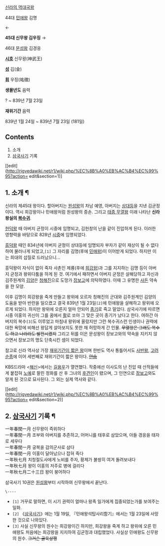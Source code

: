 [신라의 역대국왕](%EC%8B%A0%EB%9D%BC/%EC%99%95%EC%82%AC.md)

44대 [민애왕](%EB%AF%BC%EC%95%A0%EC%99%95.md) 김명

←

**45대 신무왕 김우징**
→

46대 [문성왕](%EB%AC%B8%EC%84%B1%EC%99%95.md) 김경응

  

**[시호](%EC%8B%9C%ED%98%B8.md)**
신무왕(神武王)

**[성](%EC%84%B1.md)**
김(金)

**[휘](%ED%9C%98.md)**
우징(祐徵)

**생몰년도**
음력

? ~ 839년 7월 23일

**재위기간**
음력

839년 1월 24일 ~ 839년 7월 23일 (181일)

  

## Contents

    

1. 소개 
2. [삼국사기](%EC%82%BC%EA%B5%AD%EC%82%AC%EA%B8%B0.md) 기록 

[[edit](http://rigvedawiki.net/r1/wiki.php/%EC%8B%A0%EB%AC%B4%EC%99%95?action=
edit&section=1)]

## 1. 소개 ¶

신라의 제45대 왕이다. 할아버지는 [원성왕](%EC%9B%90%EC%84%B1%EC%99%95.md)의 차남 예영, 아버지는
[상대등](%EC%83%81%EB%8C%80%EB%93%B1.md)을 지낸 김균정이다. 역시 희강왕이나 민애왕처럼 원성왕의 증손.
그리고 [태종 무열왕](%ED%83%9C%EC%A2%85%20%EB%AC%B4%EC%97%B4%EC%99%95.md) 이래 나타난
**신라 왕실의 [복수귀](%EB%B3%B5%EC%88%98%EA%B7%80.md)**.

  

[헌덕왕](%ED%97%8C%EB%8D%95%EC%99%95.md) 때 아버지 균정이 시중에 임명되고, 김헌창의 난을 같이 진압하게
된다. 이러한 영향력을 바탕으로 828년 [시중](%EC%8B%9C%EC%A4%91.md)에 임명되었다.

  

[흥덕왕](%ED%9D%A5%EB%8D%95%EC%99%95.md) 때인 834년에 아버지 균정이 상대등에 임명되자 부자가 같이 재상이
될 수 없다하여 물러나게 되었고,`[1]` 그 자리를 김명(후에 [민애왕](%EB%AF%BC%EC%95%A0%EC%99%95.md))이
이어받게 되었다. 하지만 이는 희대의 삽질로 드러났으니...

  

흥덕왕이 자식이 없이 죽자 사촌인 제륭(후에 [희강왕](%ED%9D%AC%EA%B0%95%EC%99%95.md))과 그를 지지하는 김명
등이 아버지 균정과 왕위다툼을 하게 된 것. 여기에서 패하면서 아버지 균정은 살해당하고 자신과 김주원계의
[김양](%EA%B9%80%EC%96%91.md)은 [청해진](%EC%B2%AD%ED%95%B4%EC%A7%84.md)으로 도망가
[장보고](%EC%9E%A5%EB%B3%B4%EA%B3%A0.md)에 의탁하였다. 이때 그 유명한
[사돈](%EC%82%AC%EB%8F%88.md) 약속을 한 모양.

  

이후 김명이 희강왕을 죽게 만들고 왕위에 오르자 청해진의 군대와 김주원계인 김양의 도움을 받아 반란을 일으켰고 결국 839년 1월
23일`[2]`에 민애왕을 살해하고 왕위에 오르게 되었다. 하지만 왕위에 오른지 얼마 안되어
[종기](%EC%A2%85%EA%B8%B0.md)로 죽고 말았다. 삼국사기에 따르면 시중 이홍의 귀신이 그를 꿈에서
[활](%ED%99%9C.md)로 쏘아 그 맞은 곳이 종기가 났다고 한다. 여하간 아버지의 복수`[3]`도 이루었고 마침내 왕위에
올랐지만 그런 복수귀스런 인생이나 권력에 대한 욕망에 비해선 왕답게 살아보지도 못한 채 허망하게 간 인물. <del>무열왕은 그래도 복수도
하고 나라라도 발전시켰지</del> 그리고 뒤를 이은 문성왕이 장보고와의 약속을 지키지 않으면서 장보고의 명도 단축시킨 셈이 되었다.

  

참고로 신라 역사상 가장 [재위기간이 짧은 왕](%EC%9E%AC%EC%9C%84%EA%B8%B0%EA%B0%84%EC%9D%B4%20%EC%A7%A7%EC%9D%80%20%EC%99%95%EB%93%A4.md)이며 한반도 역사 통틀어서도
[사반왕](%EC%82%AC%EB%B0%98%EC%99%95.md), [고려](%EA%B3%A0%EB%A0%A4.md)
[순종](%EC%88%9C%EC%A2%85.md)에 이어 세번째로 재위기간이 짧은 왕이다.
<del>[안습](%EC%95%88%EC%8A%B5.md)</del>

  

KBS드라마 <[해신](%ED%95%B4%EC%8B%A0.md)>에서는
[길용우](%EA%B8%B8%EC%9A%A9%EC%9A%B0.md)가 열연했다. 작중에선 이사도의 난 진압 때 산적들에게 붙잡혀
[노예](%EB%85%B8%EC%98%88.md)로 팔린 정화를 산 후 그녀의
[후견인](%ED%9B%84%EA%B2%AC%EC%9D%B8.md)이 됐으며, 그 인연으로
[장보고](%EC%9E%A5%EB%B3%B4%EA%B3%A0.md)와도 알게 된 것으로 묘사된다. 그 외는 실제 역사와 같다.

  

[[edit](http://rigvedawiki.net/r1/wiki.php/%EC%8B%A0%EB%AC%B4%EC%99%95?action=
edit&section=2)]

## 2. [삼국사기](%EC%82%BC%EA%B5%AD%EC%82%AC%EA%B8%B0.md) 기록 ¶

一年春閏一月 신무왕이 즉위하다  
一年春閏一月 조부와 아버지를 추존하고, 어머니를 태후로 삼았으며, 아들 경응을 태자로 세우다  
一年春閏一月 궁복을 감의군사로 삼다  
一年春閏一月 이홍이 달아났으나 잡혀 죽다  
一年秋七月 치청절도사에게 노비를 주자, 황제가 불쌍히 여겨 돌려보내다  
一年秋七月 왕이 이홍의 저주로 병에 걸리다  
一年秋七月二十三日 왕이 붕어하다

  

삼국사기 10권은 [원성왕](%EC%9B%90%EC%84%B1%EC%99%95.md)부터 시작하여 신무왕에서 끝난다.

`\----`

  * `[1]` 거꾸로 말하면, 이 시기 권력이 얼마나 왕족 일가에게 집중되었는가를 보여주는 일화.
  * `[2]` 《[삼국사기](%EC%82%BC%EA%B5%AD%EC%82%AC%EA%B8%B0.md)》에는 1월 19일, 『민애왕석탑사리함기』에서는 1월 23일에 사망한 것으로 나와있다.
  * `[3]` 사실 신무왕의 원수는 희강왕이긴 하지만, 희강왕을 죽게 하고 왕위에 오른 민애왕도 처음에는 희강왕을 지지하여 김균정과 대립했었다. 사실상 민애왕도 신무왕의 원수. <del>그거슨 골육상쟁</del>

